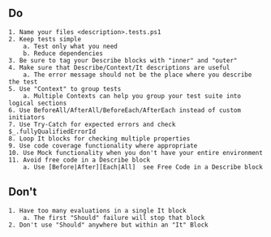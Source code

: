 ## Do
	1. Name your files <description>.tests.ps1
	2. Keep tests simple
		a. Test only what you need
		b. Reduce dependencies
	3. Be sure to tag your Describe blocks with "inner" and "outer"
	4. Make sure that Describe/Context/It descriptions are useful
		a. The error message should not be the place where you describe the test
	5. Use "Context" to group tests
		a. Multiple Contexts can help you group your test suite into logical sections
	6. Use BeforeAll/AfterAll/BeforeEach/AfterEach instead of custom initiators
	7. Use Try-Catch for expected errors and check $_.fullyQualifiedErrorId
	8. Loop It blocks for checking multiple properties
	9. Use code coverage functionality where appropriate
	10. Use Mock functionality when you don't have your entire environment
	11. Avoid free code in a Describe block
		a. Use [Before|After][Each|All]  see Free Code in a Describe block

## Don't
	1. Have too many evaluations in a single It block
		a. The first "Should" failure will stop that block
    2. Don't use "Should" anywhere but within an "It" Block

